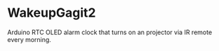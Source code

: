 # WakeupGagit2
Arduino RTC OLED alarm clock that turns on an projector via IR remote every morning. 
